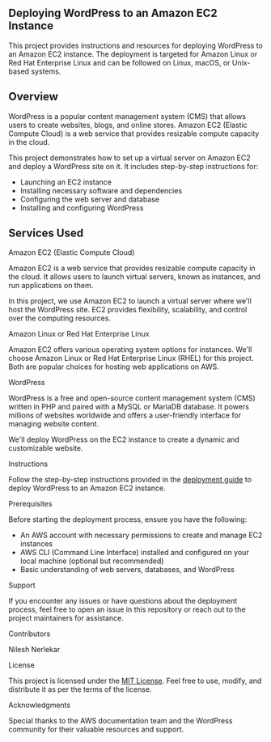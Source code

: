 ## Deploying WordPress to an Amazon EC2 Instance

This project provides instructions and resources for deploying WordPress to an Amazon EC2 instance. The deployment is targeted for Amazon Linux or Red Hat Enterprise Linux and can be followed on Linux, macOS, or Unix-based systems.

## Overview

WordPress is a popular content management system (CMS) that allows users to create websites, blogs, and online stores. Amazon EC2 (Elastic Compute Cloud) is a web service that provides resizable compute capacity in the cloud.

This project demonstrates how to set up a virtual server on Amazon EC2 and deploy a WordPress site on it. It includes step-by-step instructions for:

- Launching an EC2 instance
- Installing necessary software and dependencies
- Configuring the web server and database
- Installing and configuring WordPress

## Services Used

Amazon EC2 (Elastic Compute Cloud)

Amazon EC2 is a web service that provides resizable compute capacity in the cloud. It allows users to launch virtual servers, known as instances, and run applications on them.

In this project, we use Amazon EC2 to launch a virtual server where we'll host the WordPress site. EC2 provides flexibility, scalability, and control over the computing resources.

Amazon Linux or Red Hat Enterprise Linux

Amazon EC2 offers various operating system options for instances. We'll choose Amazon Linux or Red Hat Enterprise Linux (RHEL) for this project. Both are popular choices for hosting web applications on AWS.

WordPress

WordPress is a free and open-source content management system (CMS) written in PHP and paired with a MySQL or MariaDB database. It powers millions of websites worldwide and offers a user-friendly interface for managing website content.

We'll deploy WordPress on the EC2 instance to create a dynamic and customizable website.

Instructions

Follow the step-by-step instructions provided in the [deployment guide](deployment_guide.md) to deploy WordPress to an Amazon EC2 instance.

Prerequisites

Before starting the deployment process, ensure you have the following:

- An AWS account with necessary permissions to create and manage EC2 instances
- AWS CLI (Command Line Interface) installed and configured on your local machine (optional but recommended)
- Basic understanding of web servers, databases, and WordPress

Support

If you encounter any issues or have questions about the deployment process, feel free to open an issue in this repository or reach out to the project maintainers for assistance.

Contributors

Nilesh Nerlekar

License

This project is licensed under the [MIT License](LICENSE). Feel free to use, modify, and distribute it as per the terms of the license.

Acknowledgments

Special thanks to the AWS documentation team and the WordPress community for their valuable resources and support.


